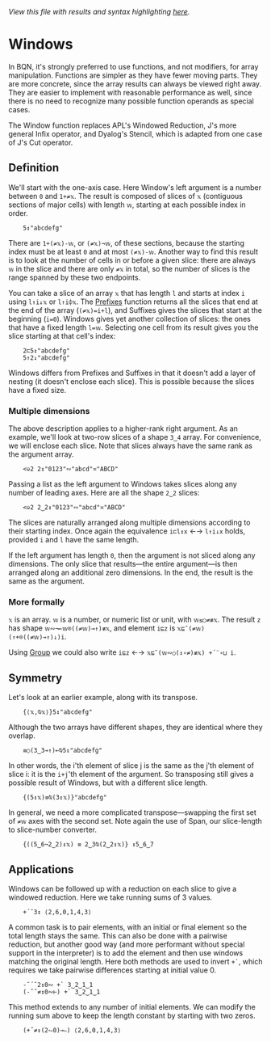 *View this file with results and syntax highlighting [here](https://mlochbaum.github.io/BQN/doc/windows.html).*

# Windows

In BQN, it's strongly preferred to use functions, and not modifiers, for array manipulation. Functions are simpler as they have fewer moving parts. They are more concrete, since the array results can always be viewed right away. They are easier to implement with reasonable performance as well, since there is no need to recognize many possible function operands as special cases.

The Window function replaces APL's Windowed Reduction, J's more general Infix operator, and Dyalog's Stencil, which is adapted from one case of J's Cut operator.

## Definition

We'll start with the one-axis case. Here Window's left argument is a number between `0` and `1+≠𝕩`. The result is composed of slices of `𝕩` (contiguous sections of major cells) with length `𝕨`, starting at each possible index in order.

        5↕"abcdefg"

There are `1+(≠𝕩)-𝕨`, or `(≠𝕩)¬𝕨`, of these sections, because the starting index must be at least `0` and at most `(≠𝕩)-𝕨`. Another way to find this result is to look at the number of cells in or before a given slice: there are always `𝕨` in the slice and there are only `≠𝕩` in total, so the number of slices is the range spanned by these two endpoints.

You can take a slice of an array `𝕩` that has length `l` and starts at index `i` using `l↑i↓𝕩` or `l↑i⌽𝕩`. The [Prefixes](prefixes.md) function returns all the slices that end at the end of the array (`(≠𝕩)=i+l`), and Suffixes gives the slices that start at the beginning (`i=0`). Windows gives yet another collection of slices: the ones that have a fixed length `l=𝕨`. Selecting one cell from its result gives you the slice starting at that cell's index:

        2⊏5↕"abcdefg"
        5↑2↓"abcdefg"

Windows differs from Prefixes and Suffixes in that it doesn't add a layer of nesting (it doesn't enclose each slice). This is possible because the slices have a fixed size.

### Multiple dimensions

The above description applies to a higher-rank right argument. As an example, we'll look at two-row slices of a shape `3‿4` array. For convenience, we will enclose each slice. Note that slices always have the same rank as the argument array.

        <⎉2 2↕"0123"∾"abcd"≍"ABCD"

Passing a list as the left argument to Windows takes slices along any number of leading axes. Here are all the shape `2‿2` slices:

        <⎉2 2‿2↕"0123"∾"abcd"≍"ABCD"

The slices are naturally arranged along multiple dimensions according to their starting index. Once again the equivalence `i⊏l↕x` ←→ `l↑i↓x` holds, provided `i` and `l` have the same length.

If the left argument has length `0`, then the argument is not sliced along any dimensions. The only slice that results—the entire argument—is then arranged along an additional zero dimensions. In the end, the result is the same as the argument.

### More formally

`𝕩` is an array. `𝕨` is a number, or numeric list or unit, with `𝕨≤○≠≢𝕩`. The result `z` has shape `𝕨∾¬⟜𝕨⌾((≠𝕨)⊸↑)≢𝕩`, and element `i⊑z` is `𝕩⊑˜(≠𝕨)(↑+⌾((≠𝕨)⊸↑)↓)i`.

Using [Group](group.md) we could also write `i⊑z` ←→ `𝕩⊑˜(𝕨∾○(↕∘≠)≢𝕩) +´¨∘⊔ i`.

## Symmetry

Let's look at an earlier example, along with its transpose.

        {⟨𝕩,⍉𝕩⟩}5↕"abcdefg"

Although the two arrays have different shapes, they are identical where they overlap.

        ≡○(3‿3⊸↑)⟜⍉5↕"abcdefg"

In other words, the i'th element of slice j is the same as the j'th element of slice i: it is the `i+j`'th element of the argument. So transposing still gives a possible result of Windows, but with a different slice length.

        {(5↕𝕩)≡⍉(3↕𝕩)}"abcdefg"

In general, we need a more complicated transpose—swapping the first set of `≠𝕨` axes with the second set. Note again the use of Span, our slice-length to slice-number converter.

        {((5‿6¬2‿2)↕𝕩) ≡ 2‿3⍉(2‿2↕𝕩)} ↕5‿6‿7

## Applications

Windows can be followed up with a reduction on each slice to give a windowed reduction. Here we take running sums of 3 values.

        +´˘3↕ ⟨2,6,0,1,4,3⟩

A common task is to pair elements, with an initial or final element so the total length stays the same. This can also be done with a pairwise reduction, but another good way (and more performant without special support in the interpreter) is to add the element and then use windows matching the original length. Here both methods are used to invert `` +` ``, which requires we take pairwise differences starting at initial value 0.

        -˜´˘2↕0∾ +` 3‿2‿1‿1
        (-˜˝≠↕0∾⊢) +` 3‿2‿1‿1

This method extends to any number of initial elements. We can modify the running sum above to keep the length constant by starting with two zeros.

        (+˝≠↕(2⥊0)⊸∾) ⟨2,6,0,1,4,3⟩
